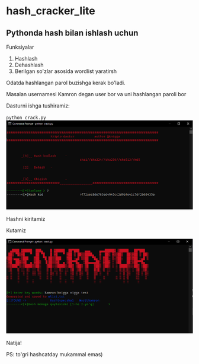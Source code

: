 # hash_cracker_lite
<h2>Pythonda hash bilan ishlash uchun</h2>
<p>Funksiyalar</p>
<ol>
  <li>Hashlash</li>
  <li>Dehashlash</li>
  <li>Berilgan so'zlar asosida wordlist yaratirsh</li>
</ol>
<p>Odatda hashlangan parol buzishga kerak bo'ladi.</p>
<p>Masalan usernamesi Kamron degan user bor va uni hashlangan paroli bor</p>
<p>Dasturni ishga tushiramiz:</p>
<code>python crack.py</code><br>
<img src='https://github.com/ITPrototype/hash_cracker_lite/blob/main/project.PNG'><br>
<p>Hashni kiritamiz</p>
<p>Kutamiz</p>
<img src='https://github.com/ITPrototype/hash_cracker_lite/blob/main/project2.PNG'>
<p>Natija!</p>

<p>PS: to'gri hashcatday mukammal emas)</p>
